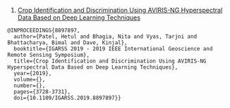 1. [Crop Identification and Discrimination Using AVIRIS-NG Hyperspectral Data Based on Deep Learning Techniques](https://ieeexplore.ieee.org/abstract/document/8897897)
```
@INPROCEEDINGS{8897897,
  author={Patel, Hetul and Bhagia, Nita and Vyas, Tarjni and Bhattacharya, Bimal and Dave, Kinjal},
  booktitle={IGARSS 2019 - 2019 IEEE International Geoscience and Remote Sensing Symposium}, 
  title={Crop Identification and Discrimination Using AVIRIS-NG Hyperspectral Data Based on Deep Learning Techniques}, 
  year={2019},
  volume={},
  number={},
  pages={3728-3731},
  doi={10.1109/IGARSS.2019.8897897}}
```
